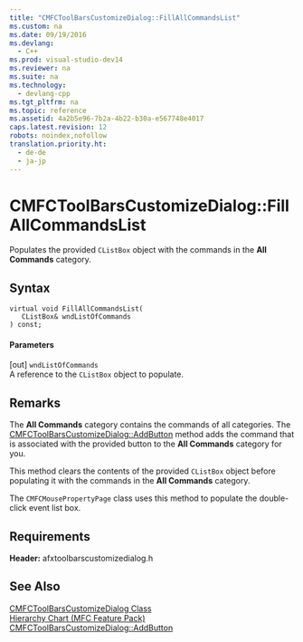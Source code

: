 ```yaml
---
title: "CMFCToolBarsCustomizeDialog::FillAllCommandsList"
ms.custom: na
ms.date: 09/19/2016
ms.devlang: 
  - C++
ms.prod: visual-studio-dev14
ms.reviewer: na
ms.suite: na
ms.technology: 
  - devlang-cpp
ms.tgt_pltfrm: na
ms.topic: reference
ms.assetid: 4a2b5e96-7b2a-4b22-b30a-e567748e4017
caps.latest.revision: 12
robots: noindex,nofollow
translation.priority.ht: 
  - de-de
  - ja-jp
---
```

# CMFCToolBarsCustomizeDialog::FillAllCommandsList
Populates the provided `CListBox` object with the commands in the **All Commands** category.  
  
## Syntax  
  
```  
virtual void FillAllCommandsList(  
   CListBox& wndListOfCommands  
) const;  
```  
  
#### Parameters  
 [out] `wndListOfCommands`  
 A reference to the `CListBox` object to populate.  
  
## Remarks  
 The **All Commands** category contains the commands of all categories. The [CMFCToolBarsCustomizeDialog::AddButton](../vs140/CMFCToolBarsCustomizeDialog--AddButton.md) method adds the command that is associated with the provided button to the **All Commands** category for you.  
  
 This method clears the contents of the provided `CListBox` object before populating it with the commands in the **All Commands** category.  
  
 The `CMFCMousePropertyPage` class uses this method to populate the double-click event list box.  
  
## Requirements  
 **Header:** afxtoolbarscustomizedialog.h  
  
## See Also  
 [CMFCToolBarsCustomizeDialog Class](../vs140/CMFCToolBarsCustomizeDialog-Class.md)   
 [Hierarchy Chart (MFC Feature Pack)](../vs140/Hierarchy-Chart.md)   
 [CMFCToolBarsCustomizeDialog::AddButton](../vs140/CMFCToolBarsCustomizeDialog--AddButton.md)